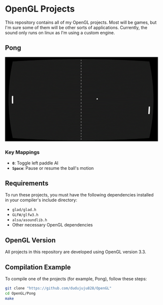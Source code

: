 # OpenGL Projects
This repository contains all of my OpenGL projects. Most will be games, but I'm sure some of them will be other sorts of applications.
Currently, the sound only runs on linux as I'm using a custom engine.
## Pong
![Project Banner](./Pong/assets/pong_gameplay.gif)
### Key Mappings

- **`0`**: Toggle left paddle AI
- **`Space`**: Pause or resume the ball's motion

## Requirements

To run these projects, you must have the following dependencies installed in your compiler's include directory:
- `glad/glad.h`
- `GLFW/glfw3.h`
- `alsa/asoundlib.h`
- Other necessary OpenGL dependencies

## OpenGL Version

All projects in this repository are developed using OpenGL version 3.3.

## Compilation Example

To compile one of the projects (for example, Pong), follow these steps:

```bash
git clone "https://github.com/dudujuju828/OpenGL"
cd OpenGL/Pong
make

